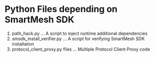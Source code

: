 Python Files depending on SmartMesh SDK
===

1. path_hack.py ... A script to inject runtime additional dependencies
1. smsdk_install_verifier.py ... A script for verifying SmartMesh SDK installation
1. protocol_client_proxy.py files ... Multiple Protocol Client Proxy code
